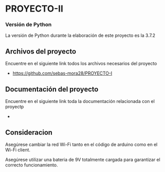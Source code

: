 # PROYECTO-II


### Versión de Python

La versión de Python durante la elaboración de este proyecto es la 3.7.2


## Archivos del proyecto 
 
 Encuentre en el siguiente link todos los archivos necesarios del proyecto
 
 * https://github.com/sebas-mora28/PROYECTO-I

## Documentación del proyecto

Encuentre en el siguiente link toda la documentación relacionada con el proyectp 

* 

## Consideracion

Asegúrese cambiar la red Wi-Fi tanto en el código de arduino como en el Wi-Fi client. 

Asegúrese utilizar una bateria de 9V totalmente cargada para garantizar el correcto funcionamiento. 

